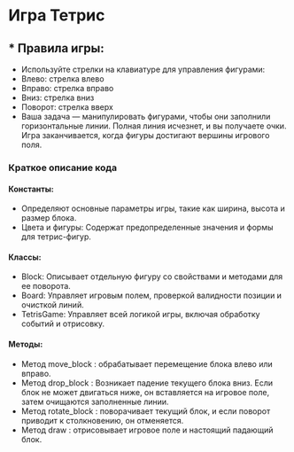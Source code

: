 # Игра Тетрис

## * Правила игры:

* Используйте стрелки на клавиатуре для управления фигурами:
* Влево: стрелка влево
* Вправо: стрелка вправо
* Вниз: стрелка вниз
* Поворот: стрелка вверх
* Ваша задача — манипулировать фигурами, чтобы они заполнили горизонтальные линии. Полная линия исчезнет, и вы получаете очки. Игра заканчивается, когда фигуры достигают вершины игрового поля.


###   Краткое описание кода

#### Константы:
* Определяют основные параметры игры, такие как ширина, высота и размер блока.
* Цвета и фигуры: Содержат предопределенные значения и формы для тетрис-фигур.

#### Классы:

* Block: Описывает отдельную фигуру со свойствами и методами для ее поворота.
* Board: Управляет игровым полем, проверкой валидности позиции и очисткой линий.
* TetrisGame: Управляет всей логикой игры, включая обработку событий и отрисовку.


#### Методы:
* Метод move_block : обрабатывает перемещение блока влево или вправо.
* Метод drop_block : Возникает падение текущего блока вниз. Если блок не может двигаться ниже, он вставляется на игровое поле, затем очищаются заполненные линии.
* Метод rotate_block : поворачивает текущий блок, и если поворот приводит к столкновению, он отменяется.
* Метод draw : отрисовывает игровое поле и настоящий падающий блок.